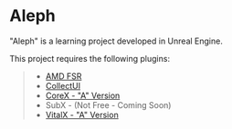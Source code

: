 # Aleph
"Aleph" is a learning project developed in Unreal Engine.


This project requires the following plugins:
> - [AMD FSR](https://gpuopen.com/learn/ue4-fsr)
> - [CollectUI](https://github.com/aleph-collective/CollectUI/releases/download/1.0/CollectUI-1.0.rar)
> - [CoreX - "A" Version](https://github.com/aleph-collective/CoreX/releases/download/1.2.0A/CoreX-1.2A.rar)
> - SubX - (Not Free - Coming Soon)
> - [VitalX - "A" Version](https://github.com/aleph-collective/VitalX/releases/download/1.2.1A/VitalX-1.2.1A.rar)

